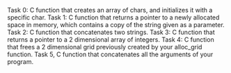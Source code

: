 Task 0: C function that creates an array of chars, and initializes it with a specific char.
Task 1: C function that returns a pointer to a newly allocated space in memory, which contains a copy of the string given as a parameter.
Task 2: C function that concatenates two strings.
Task 3: C function that returns a pointer to a 2 dimensional array of integers.
Task 4: C function that frees a 2 dimensional grid previously created by your alloc_grid function.
Task 5, C function that concatenates all the arguments of your program.

